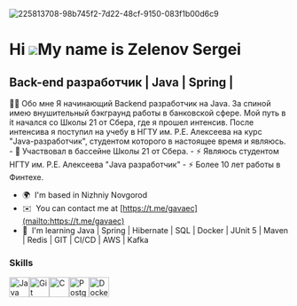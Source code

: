 ![225813708-98b745f2-7d22-48cf-9150-083f1b00d6c9](https://github.com/user-attachments/assets/1aef3a50-0606-4242-9c2d-cc123e0e4bbc)


Hi ![](https://user-images.githubusercontent.com/18350557/176309783-0785949b-9127-417c-8b55-ab5a4333674e.gif)My name is Zelenov Sergei
======================================================================================================================================

Back-end разработчик | Java | Spring |
--------------------------------------

👩‍💻 Обо мне Я начинающий Backend разработчик на Java. За спиной имею внушительный бэкграунд работы в банковской сфере. Мой путь в it начался со Школы 21 от Сбера, где я прошел интенсив. После интенсива я поступил на учебу в НГТУ им. Р.Е. Алексеева на курс "Java-разработчик", студентом которого в настоящее время и являюсь. - 🔭 Участвовал в бассейне Школы 21 от Сбера. - ⚡ Являюсь студентом НГТУ им. Р.Е. Алексеева "Java разработчик" - ⚡ Более 10 лет работы в Финтехе.

* 🌍  I'm based in Nizhniy Novgorod
* ✉️  You can contact me at [https://t.me/gavaec](mailto:https://t.me/gavaec)
* 🧠  I'm learning Java | Spring | Hibernate | SQL | Docker | JUnit 5 | Maven | Redis | GIT | CI/CD | AWS | Kafka

### Skills


<p align="left">
<a href="https://www.oracle.com/java/" target="_blank" rel="noreferrer"><img src="https://raw.githubusercontent.com/danielcranney/readme-generator/main/public/icons/skills/java-colored.svg" width="36" height="36" alt="Java" /></a><a href="https://git-scm.com/" target="_blank" rel="noreferrer"><img src="https://raw.githubusercontent.com/danielcranney/readme-generator/main/public/icons/skills/git-colored.svg" width="36" height="36" alt="Git" /></a><a href="https://docs.microsoft.com/en-us/cpp/?view=msvc-170" target="_blank" rel="noreferrer"><img src="https://raw.githubusercontent.com/danielcranney/readme-generator/main/public/icons/skills/c-colored.svg" width="36" height="36" alt="C" /></a><a href="https://www.postgresql.org/" target="_blank" rel="noreferrer"><img src="https://raw.githubusercontent.com/danielcranney/readme-generator/main/public/icons/skills/postgresql-colored.svg" width="36" height="36" alt="PostgreSQL" /></a><a href="https://www.docker.com/" target="_blank" rel="noreferrer"><img src="https://raw.githubusercontent.com/danielcranney/readme-generator/main/public/icons/skills/docker-colored.svg" width="36" height="36" alt="Docker" /></a>
</p>



